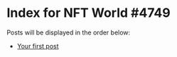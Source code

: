 # Index for NFT World #4749
Posts will be displayed in the order below:

- [Your first post](./001-first.md)

